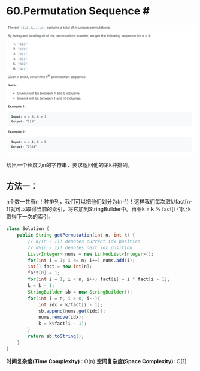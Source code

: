 # 60.Permutation Sequence \#

![](.gitbook/assets/image%20%2844%29.png)

给出一个长度为n的字符串，要求返回他的第k种排列。

## 方法一：

n个数一共有n！种排列，我们可以把他们划分为\(n-1\)！这样我们每次取k/fact\[n-1\]就可以取得当前的索引，将它加到StringBuilder中。再令k = k % fact\[i -1\]让k取得下一次的索引。

```java
class Solution {
    public String getPermutation(int n, int k) {
        // k/(n - 1)! denotes current idx position
        // k%(n - 1)! denotes next idx position
        List<Integer> nums = new LinkedList<Integer>();
        for(int i = 1; i <= n; i++) nums.add(i);
        int[] fact = new int[n];
        fact[0] = 1;
        for(int i = 1; i < n; i++) fact[i] = i * fact[i - 1];
        k = k - 1;
        StringBuilder sb = new StringBuilder();
        for(int i = n; i > 0; i--){
            int idx = k/fact[i - 1];
            sb.append(nums.get(idx));
            nums.remove(idx);
            k = k%fact[i - 1];
        }
        return sb.toString();
    }
}
```

**时间复杂度\(Time Complexity\) :** O\(n\)          **空间复杂度\(Space Complexity\):** O\(1\)

